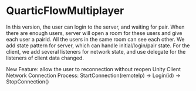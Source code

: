 # QuarticFlowMultiplayer

In this version, the user can login to the server, and waiting for pair. When there are enough users, server will open a room for these users and give each user a pairId. All the users in the same room can see each other. We add state pattern for server, which can handle initial/login/pair state. For the client, we add several listeners for network state, and use delegate for the listeners of client data changed.

New Feature: allow the user to reconnection without reopen Unity
Client Network Connection Process:
    StartConnection(remoteIp) -> Login(id) -> StopConnection()
